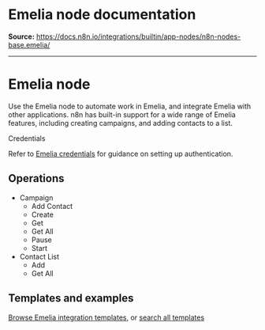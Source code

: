 # Emelia node documentation

**Source:** https://docs.n8n.io/integrations/builtin/app-nodes/n8n-nodes-base.emelia/

---

# Emelia node

Use the Emelia node to automate work in Emelia, and integrate Emelia with other applications. n8n has built-in support for a wide range of Emelia features, including creating campaigns, and adding contacts to a list.

Credentials

Refer to [Emelia credentials](../../credentials/emelia/) for guidance on setting up authentication.

## Operations

- Campaign
  - Add Contact
  - Create
  - Get
  - Get All
  - Pause
  - Start
- Contact List
  - Add
  - Get All

## Templates and examples

[Browse Emelia integration templates](https://n8n.io/integrations/emelia/), or [search all templates](https://n8n.io/workflows/)
